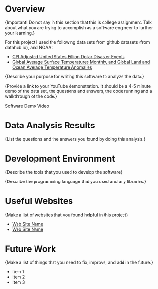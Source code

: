 # Overview

{Important!  Do not say in this section that this is college assignment.  Talk about what you are trying to accomplish as a software engineer to further your learning.}

For this project I used the following data sets from github datasets (from datahub.io), and NOAA:
* [CPI Adjusted United States Billion Dollar Disaster Events](https://www.ncei.noaa.gov/access/billions/time-series/US/cost)
* [Global Average Surface Temperatures Monthly, and Global Land and Ocean Average Temperature Anomalies](https://github.com/datasets/global-temp)


{Describe your purpose for writing this software to analyze the data.}

{Provide a link to your YouTube demonstration.  It should be a 4-5 minute demo of the data set, the questions and answers, the code running and a walkthrough of the code.}

[Software Demo Video](http://youtube.link.goes.here)

# Data Analysis Results

{List the questions and the answers you found by doing this analysis.}

# Development Environment

{Describe the tools that you used to develop the software}

{Describe the programming language that you used and any libraries.}

# Useful Websites

{Make a list of websites that you found helpful in this project}
* [Web Site Name](http://url.link.goes.here)
* [Web Site Name](http://url.link.goes.here)

# Future Work

{Make a list of things that you need to fix, improve, and add in the future.}
* Item 1
* Item 2
* Item 3